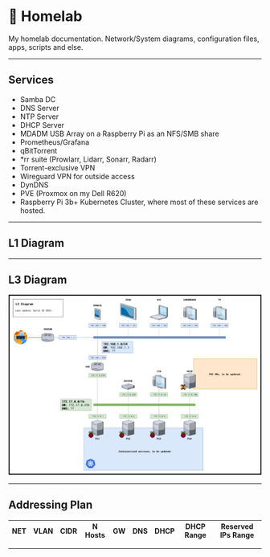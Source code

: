 # 💾 Homelab 
My homelab documentation. Network/System diagrams, configuration files, apps, scripts and else.

--------------------

## Services

- Samba DC
- DNS Server
- NTP Server
- DHCP Server
- MDADM USB Array on a Raspberry Pi as an NFS/SMB share
- Prometheus/Grafana
- qBitTorrent
- *rr suite (Prowlarr, Lidarr, Sonarr, Radarr)
- Torrent-exclusive VPN
- Wireguard VPN for outside access
- DynDNS
- PVE (Proxmox on my Dell R620)
- Raspberry Pi 3b+ Kubernetes Cluster, where most of these services are hosted.

-------------------

## L1 Diagram

--------------------

## L3 Diagram

![L3Diagram](diagrams/L3Diagram.jpg)

--------------------

## Addressing Plan

| NET | VLAN | CIDR | N Hosts | GW | DNS | DHCP | DHCP Range | Reserved IPs Range |
| --- | ---- | ---- | ------- | -- | --- | ---- | ---------- | ------------------ | 

--------------------
